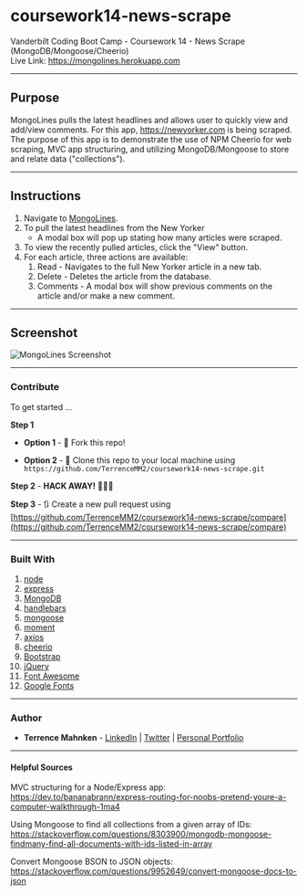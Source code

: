 # coursework14-news-scrape
Vanderbilt Coding Boot Camp - Coursework 14 - News Scrape (MongoDB/Mongoose/Cheerio)  
Live Link: https://mongolines.herokuapp.com

- - -

## Purpose  
MongoLines pulls the latest headlines and allows user to quickly view and add/view comments. For this app, https://newyorker.com is being scraped. The purpose of this app is to demonstrate the use of NPM Cheerio for web scraping, MVC app structuring, and utilizing MongoDB/Mongoose to store and relate data ("collections").

- - - 

## Instructions  

1. Navigate to [MongoLines](https://mongolines.herokuapp.com).  
2. To pull the latest headlines from the New Yorker
   - A modal box will pop up stating how many articles were scraped.
3. To view the recently pulled articles, click the "View" button.
4. For each article, three actions are available:
   1. Read - Navigates to the full New Yorker article in a new tab.
   2. Delete - Deletes the article from the database.
   3. Comments - A modal box will show previous comments on the article and/or make a new comment.

- - - 

## Screenshot
![MongoLines Screenshot](../media/mongolines-screenshot.png?raw=true)

- - -

### Contribute  

To get started ...

**Step 1**

- **Option 1** - 🍴 Fork this repo!

- **Option 2** - 👯 Clone this repo to your local machine using `https://github.com/TerrenceMM2/coursework14-news-scrape.git`

**Step 2** - **HACK AWAY!** 🔨🔨🔨

**Step 3** - 🔃 Create a new pull request using [https://github.com/TerrenceMM2/coursework14-news-scrape/compare](https://github.com/TerrenceMM2/coursework14-news-scrape/compare)

- - -

### Built With
1. [node](https://nodejs.org/en/)
2. [express](https://www.npmjs.com/package/express)
3. [MongoDB](https://www.mongodb.com/)
4. [handlebars](https://www.npmjs.com/package/express-handlebars)
5. [mongoose](https://mongoosejs.com/)
6. [moment](https://momentjs.com/)
7. [axios](https://www.npmjs.com/package/axios)
8. [cheerio](https://www.npmjs.com/package/cheerio)
9. [Bootstrap](https://getbootstrap.com/)
10. [jQuery](https://jquery.com/)
11. [Font Awesome](https://fontawesome.com/)
12. [Google Fonts](https://fonts.google.com/)

- - -

### Author
* **Terrence Mahnken** - [LinkedIn](https://www.linkedin.com/in/terrencemahnken/) | [Twitter](https://twitter.com/TerrenceMahnken) | [Personal Portfolio](https://terrencemm2.github.io/)

- - -

#### Helpful Sources
MVC structuring for a Node/Express app:  
https://dev.to/bananabrann/express-routing-for-noobs-pretend-youre-a-computer-walkthrough-1ma4  
  
Using Mongoose to find all collections from a given array of IDs:  
https://stackoverflow.com/questions/8303900/mongodb-mongoose-findmany-find-all-documents-with-ids-listed-in-array  
  
Convert Mongoose BSON to JSON objects:  
https://stackoverflow.com/questions/9952649/convert-mongoose-docs-to-json  
